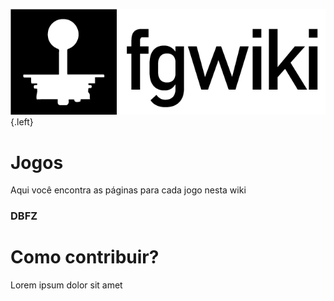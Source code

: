![Logo](/uploads/fgwiki/logo.png "Logo"){.left}<!-- TITLE: Bem Vindo à fgwiki -->
<!-- SUBTITLE: Uma wiki dedicada a jogos de luta -->

# Jogos
Aqui você encontra as páginas para cada jogo nesta wiki

### DBFZ

# Como contribuir?
Lorem ipsum dolor sit amet